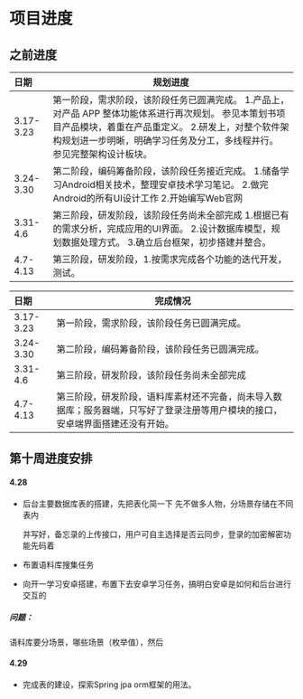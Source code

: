 # 项目进度

## 之前进度

| 日期      | 规划进度                                                     |
| :-------- | ------------------------------------------------------------ |
| 3.17-3.23 | 第一阶段，需求阶段，该阶段任务已圆满完成。   1.产品上，对产品 APP 整体功能体系进行再次规划。   参见本策划书项目产品模块，着重在产品重定义。   2.研发上，对整个软件架构规划进一步明晰，明确学习任务及分工，多线程并行。   参见完整架构设计板块。 |
| 3.24-3.30 | 第二阶段，编码筹备阶段，该阶段任务接近完成。   1.储备学习Android相关技术，整理安卓技术学习笔记。 2.做完Android的所有UI设计工作 2.开始编写Web官网 |
| 3.31-4.6  | 第三阶段，研发阶段，该阶段任务尚未全部完成   1.根据已有的需求分析，完成应用的UI界面。 2.设计数据库模型，规划数据处理方式。 3.确立后台框架，初步搭建并整合。 |
| 4.7-4.13  | 第三阶段，研发阶段，1.按需求完成各个功能的迭代开发，测试。   |



| 日期      | 完成情况                                                     |
| :-------- | ------------------------------------------------------------ |
| 3.17-3.23 | 第一阶段，需求阶段，该阶段任务已圆满完成。                   |
| 3.24-3.30 | 第二阶段，编码筹备阶段，该阶段任务已圆满完成。               |
| 3.31-4.6  | 第三阶段，研发阶段，该阶段任务尚未全部完成                   |
| 4.7-4.13  | 第三阶段，研发阶段，语料库素材还不完备，尚未导入数据库；服务器端，只写好了登录注册等用户模块的接口，安卓端界面搭建还没有开始。 |



## 第十周进度安排

#### 4.28

- 后台主要数据库表的搭建，先把表化简一下 先不做多人物，分场景存储在不同表内

  并写好，备忘录的上传接口，用户可自主选择是否云同步，登录的加密解密功能先码着

- 布置语料库搜集任务

- 向开一学习安卓搭建，布置下去安卓学习任务，搞明白安卓是如何和后台进行交互的

##### 问题：

语料库要分场景，哪些场景（枚举值），然后



#### 4.29

- 完成表的建设，探索Spring jpa orm框架的用法。